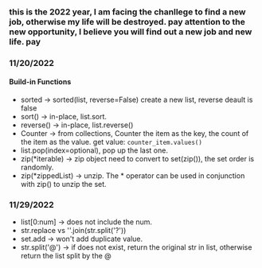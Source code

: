 ### this is the 2022 year, I am facing the chanllege to find a new job, otherwise my life will be destroyed. pay attention to the new opportunity, I believe you will find out a new job and new life. pay


### 11/20/2022
#### Build-in Functions
- sorted -> sorted(list, reverse=False) create a new list, reverse deault is false
- sort() -> in-place, list.sort.
- reverse() -> in-place, list.reverse()
- Counter -> from collections, Counter the item as the key, the count of the item as the value. get value: `counter_item.values()`
- list.pop(index=optional), pop up the last one.
- zip(*iterable) -> zip object need to convert to set(zip()), the set order is randomly.
- zip(*zippedList) -> unzip. The * operator can be used in conjunction with zip() to unzip the set.

### 11/29/2022
- list[0:num] -> does not include the num. 
- str.replace vs ''.join(str.split('?'))
- set.add -> won't add duplicate value.
- str.split('@') -> if does not exist, return the original str in list, otherwise return the list split by the @ 

